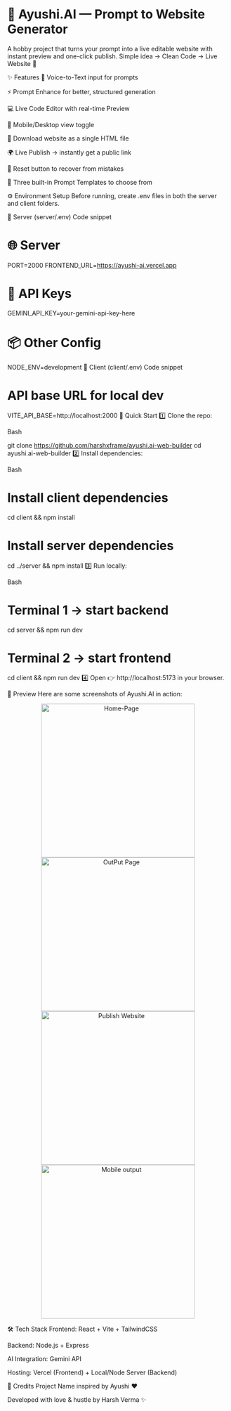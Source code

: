 # 🌸 Ayushi.AI — Prompt to Website Generator
A hobby project that turns your prompt into a live editable website with instant preview and one-click publish.
Simple idea → Clean Code → Live Website 🚀

✨ Features
🎤 Voice-to-Text input for prompts

⚡ Prompt Enhance for better, structured generation

💻 Live Code Editor with real-time Preview

📱 Mobile/Desktop view toggle

📂 Download website as a single HTML file

🌍 Live Publish → instantly get a public link

🔄 Reset button to recover from mistakes

📑 Three built-in Prompt Templates to choose from

⚙️ Environment Setup
Before running, create .env files in both the server and client folders.

🔹 Server (server/.env)
Code snippet

# 🌐 Server
PORT=2000
FRONTEND_URL=https://ayushi-ai.vercel.app

# 🔑 API Keys
GEMINI_API_KEY=your-gemini-api-key-here

# 📦 Other Config
NODE_ENV=development
🔹 Client (client/.env)
Code snippet

# API base URL for local dev
VITE_API_BASE=http://localhost:2000
🚀 Quick Start
1️⃣ Clone the repo:

Bash

git clone https://github.com/harshxframe/ayushi.ai-web-builder
cd ayushi.ai-web-builder
2️⃣ Install dependencies:

Bash

# Install client dependencies
cd client && npm install

# Install server dependencies
cd ../server && npm install
3️⃣ Run locally:

Bash

# Terminal 1 → start backend
cd server && npm run dev

# Terminal 2 → start frontend
cd client && npm run dev
4️⃣ Open 👉 http://localhost:5173 in your browser.

📸 Preview
Here are some screenshots of Ayushi.AI in action:
<p align="center">
  <img src="https://i.ibb.co/70scRCq/Screenshot-2025-08-24-at-5-46-53-PM.png" width="350px" title="Home-Page">
  <img src="https://i.ibb.co/q3t2VP43/Screenshot-2025-08-24-at-6-04-11-PM.png" width="350px" alt="OutPut Page">
  <img src="https://i.ibb.co/yDn9CWR/Screenshot-2025-08-24-at-5-46-41-PM.png" width="350px" alt="Publish Website">
  <img src="https://i.ibb.co/sdvrDDPr/Screenshot-2025-08-25-at-2-19-30-PM.png" width="350px" alt="Mobile output">

</p>

🛠️ Tech Stack
Frontend: React + Vite + TailwindCSS

Backend: Node.js + Express

AI Integration: Gemini API

Hosting: Vercel (Frontend) + Local/Node Server (Backend)

💖 Credits
Project Name inspired by Ayushi ❤️

Developed with love & hustle by Harsh Verma ✨

